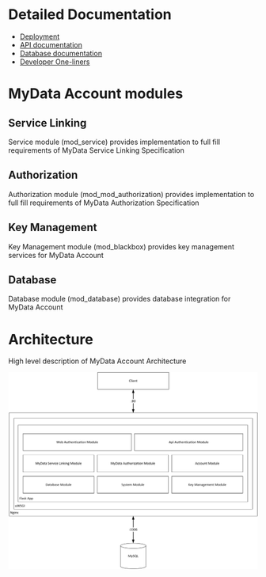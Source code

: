 # Detailed Documentation
- [Deployment](deployment.md)
- [API documentation](api/)
- [Database documentation](database/)
- [Developer One-liners](developer_oneliners.md)

# MyData Account modules
## Service Linking
Service module (mod_service) provides implementation to full fill requirements of MyData Service Linking Specification

## Authorization
Authorization module (mod_mod_authorization) provides implementation to full fill requirements of MyData Authorization Specification

## Key Management
Key Management module (mod_blackbox) provides key management services for MyData Account

## Database
Database module (mod_database) provides database integration for MyData Account



# Architecture
High level description of MyData Account Architecture

![Architecture](images/MyDataAccount_Architecture.png)
